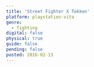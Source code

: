 ```yaml
---
title: 'Street Fighter X Tekken'
platform: playstation-vita
genre:
  - fighting
digital: false
physical: true
guide: false
pending: false
posted: 2016-02-13
---
```

